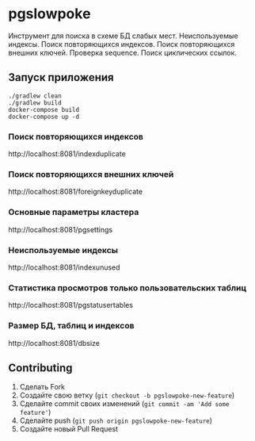 # pgslowpoke
  Инструмент для поиска в схеме БД слабых мест. 
  Неиспользуемые индексы. 
  Поиск повторяющихся индексов. 
  Поиск повторяющихся внешних ключей. 
  Проверка sequence.
  Поиск циклических ссылок.
  
## Запуск приложения
```
./gradlew clean
./gradlew build
docker-compose build
docker-compose up -d
```


###  Поиск повторяющихся индексов
http://localhost:8081/indexduplicate

###  Поиск повторяющихся внешних ключей
http://localhost:8081/foreignkeyduplicate

### Основные параметры кластера
http://localhost:8081/pgsettings

### Неиспользуемые индексы
http://localhost:8081/indexunused

### Статистика просмотров только пользовательских таблиц
http://localhost:8081/pgstatusertables

### Размер БД, таблиц и индексов
http://localhost:8081/dbsize

## Contributing

1. Сделать Fork
2. Создайте свою ветку (`git checkout -b pgslowpoke-new-feature`)
3. Сделайте commit своих изменений  (`git commit -am 'Add some feature'`)
4. Сделайте push (`git push origin pgslowpoke-new-feature`)
5. Создайте новый Pull Request

